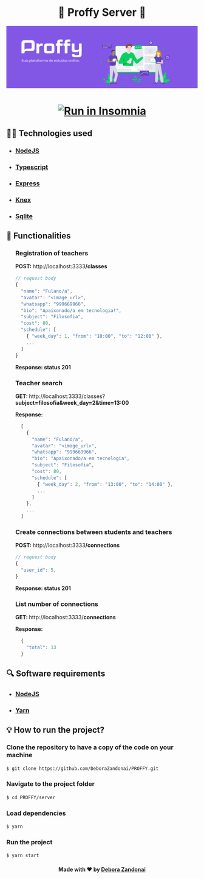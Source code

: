 <h1 align="center">🚀 Proffy Server 🚀</h1>

![Badge](/github/logo.png)

<h1 align=center>
  <a href="https://insomnia.rest/run/?label=Proffy%20API&uri=http%3A%2F%2Flocalhost%3A3333%2F" target="_blank"><img src="https://insomnia.rest/images/run.svg" alt="Run in Insomnia"></a>
</h1>

<h2>
  👨‍💻 Technologies used
</h2>
<ul>
  <li><h3><a href="https://nodejs.org/pt-br/">NodeJS</a></h3></li>
  <li><h3><a href="https://www.typescriptlang.org/">Typescript</a></h3></li>
  <li><h3><a href="https://expressjs.com/pt-br/">Express</a></h3></li>
  <li><h3><a href="http://knexjs.org/">Knex</a></h3></li>
  <li><h3><a href="https://www.sqlite.org/index.html">Sqlite</a></h3></li>
</ul>

<h2>
  📄 Functionalities
</h2>

<ul>
  <h3>Registration of teachers</h3>
  
  <p><strong>POST: </strong> http://localhost:3333<strong>/classes</strong></p>
  
  ```javascript
  // request body
  {
    "name": "Fulano/a",
    "avatar": "<image_url>",
    "whatsapp": "999669966",
    "bio": "Apaixonado/a em tecnologia!",
    "subject": "Filosofia",
    "cost": 80,
    "schedule": [
      { "week_day": 1, "from": "10:00", "to": "12:00" },
      ...
    ]
  }
  ```

  <strong>Response: status 201</strong>
  
  <h3>Teacher search</h3>
  
  <p><strong>GET: </strong>http://localhost:3333/classes?<strong>subject=filosofia&week_day=2&time=13:00</strong></p>
  <strong>Response: </strong>

  ```javascript
    [
      {
        "name": "Fulano/a",
        "avatar": "<image_url>",
        "whatsapp": "999669966",
        "bio": "Apaixonado/a em tecnologia",
        "subject": "Filosofia",
        "cost": 80,
        "schedule": [
          { "week_day": 2, "from": "13:00", "to": "14:00" },
          ...
        ]
      },
      ...
    ]
  ```

  <h3>Create connections between students and teachers</h3>
  
  <p><strong>POST: </strong> http://localhost:3333<strong>/connections</strong></p>

  ```javascript
  // request body
  {
    "user_id": 5,
  }
  ```

  <strong>Response: status 201</strong>

  <h3>List number of connections</h3>
  <p><strong>GET: </strong>http://localhost:3333/<strong>connections</strong></p>

   <strong>Response: </strong>

  ```javascript
    {
      "total": 13
    }
  ```
</ul>

<h2>
  🔍 Software requirements
</h2>

<ul>
  <li><h3><a href="https://nodejs.org/pt-br/">NodeJS</a></h3></li>
  <li><h3><a href="https://yarnpkg.com/">Yarn</a></h3></li>
</ul>

<h2>
  💡 How to run the project?
</h2>

### Clone the repository to have a copy of the code on your machine

```bash
$ git clone https://github.com/DeboraZandonai/PROFFY.git 
```

### Navigate to the project folder

```bash
$ cd PROFFY/server
```

### Load dependencies

```bash
$ yarn
```

### Run the project

```bash
$ yarn start
```

<h4 align=center>Made with ❤️ by <a href="https://www.linkedin.com/in/debora-zandonai-4ab092195/">Debora Zandonai</a></h4>
